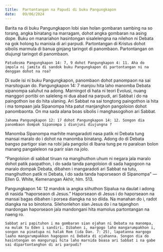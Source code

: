 ```yaml
---
title:  Partontangan na Papudi di buku Pangungkapon
date:   09/06/2024
---
```


Barita na di buku Pangungkapon lobi sian holan gombaran sambing na so torang, angka binatang na marragam, dohot angka gombaran na asing dope. Buku on manariahon hasintongan sisalelengna na nilehon ni Debata na gok holong tu manisia di ari parpudi. Partontangan di Kristus dohot sibolis marmula di banua ginjang taringot di panombaon. Partontangan on diujungi taringot di panombaon.

`Patudosma Pangungkapon 14: 7, 9 dohot Pangungkapon 4: 11. Aha do impola ni jamita di sandok buku Pangungkapon di partontangan ni na denggan dohot na roa?`

Di sude isi ni buku Pangungkapon, panombaon dohot panompaon na sai marsitoguan do. Pangungkapon 14: 7 manjou hita laho manomba Debata sipanompa saluhut na adong. Marningot di hata ni teori Evolusi, nuang manggori portibi on saleleng ni dua abad na parpudi, ari Sabbat i do na paingothon ise do hita ulaning. Ari Sabbat na sai tongtong paingothon ia hita i ma tompaan jala Sipanompa hita patut manjanghon pangoloion dohot panombaonta. On ma sada alana boas sibolis i manghasogohon ari Sabbat.

`Jahama Pangungkapon 12: 17 dohot Pangungkapon 14: 12. Songon dia panombaon dompak Sipanompa i diunjuni diujungna ?`

Manomba Sipanompa marhite mangaradoti nasa patik ni Debata tung mansai maralo do i dohot na manomba binatang. Adong do di Debata bangso partigor sian na robi jala pangoloi di Ibana tung pe ro paraloan bolon manang pangaleleon na parir sian na jolo.

“Pangoloion di sabbat tiruan na mangihuthon uhum ni negara jala maralo dohot patik paopathon, i do sada tanda pangoloion di sada hagogoon na maralo dompak Debata, dibahen i mangaradoti ari Sabbat na tutu, mangihuthon patik ni Debata, i do sada tanda haporseaon di Sipanompa” —Ellen G. White, Kemenangan Akhir, hlm. 513.

Pangungkapon 14: 12 mandok ia angka siihuthon Sipalua na daulat i adong di nasida “haporseaon di Jesus.” Haporseaon di Jesus i do haporseaon na mansai bagas dibahen i porsea diangka na so diida. Na manahan do i, radot diangka na so binotona. Silehonlehon sian Jesus do i na tajanghon mardongan haporseaon jala mandongani hita mamolus partontangan na naeng ro.

`Sabbat ari papituhon i ma gombaran sian ojahan ni Debata na manompa, na mulak tu Eden i sandiri. Dibahen i, margogo laho mangarumpakhon i, songon na pinatupa ni halak Rom (ida Dan. 7: 25), lapatanna margogo laaho mangarumpakkon hagogoon ni Debata di ojahanna. Songon dia do hasintongan on mangurupi hita laho marnida boasa ari Sabbat i na gabe sai dipartontanghon di ari parpudi?`